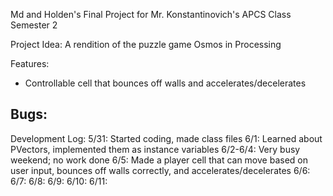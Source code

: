 Md and Holden's Final Project for Mr. Konstantinovich's APCS Class Semester 2

Project Idea: A rendition of the puzzle game Osmos in Processing

Features:
- Controllable cell that bounces off walls and accelerates/decelerates

Bugs:
-

Development Log:
5/31: Started coding, made class files
6/1: Learned about PVectors, implemented them as instance variables
6/2-6/4: Very busy weekend; no work done
6/5: Made a player cell that can move based on user input, bounces off walls correctly, and accelerates/decelerates
6/6:
6/7:
6/8:
6/9:
6/10:
6/11:

